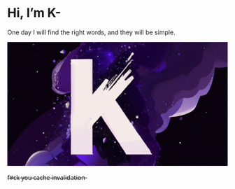 # Hi, I’m K-

One day I will find the right words, and they will be simple.

<img alt="k" src="https://github.com/elfacu0/elfacu0/blob/main/profle.png"/>

f̶#̶c̶k̶ ̶y̶o̶u̶ ̶c̶a̶c̶h̶e̶ ̶i̶n̶v̶a̶l̶i̶d̶a̶t̶i̶o̶n̶
